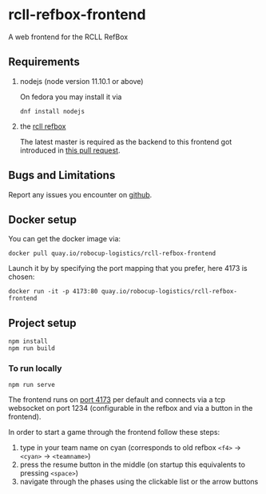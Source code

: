 # rcll-refbox-frontend
A web frontend for the RCLL RefBox

## Requirements
1. nodejs (node version 11.10.1 or above)

   On fedora you may install it via
   ```
   dnf install nodejs
   ```
2. the [rcll refbox](https://github.com/robocup-logistics/rcll-refbox/wiki/Install)

   The latest master is required as the backend to this frontend got introduced in
   [this pull request](https://github.com/robocup-logistics/rcll-refbox/pull/79).


## Bugs and Limitations
Report any issues you encounter on [github](https://github.com/carologistics/rcll-refbox-frontend/issues).

## Docker setup
You can get the docker image via:
```
docker pull quay.io/robocup-logistics/rcll-refbox-frontend
```

Launch it by by specifying the port mapping that you prefer, here 4173 is chosen:

```
docker run -it -p 4173:80 quay.io/robocup-logistics/rcll-refbox-frontend
```


## Project setup
```
npm install
npm run build
```

### To run locally
```
npm run serve
```

The frontend runs on [port 4173](http://localhost:4173) per default and connects
via a tcp websocket on port 1234 (configurable in the refbox and via a button
in the frontend).

In order to start a game through the frontend follow these steps:
1. type in your team name on cyan (corresponds to old refbox `<f4>` -> `<cyan>` -> `<teamname>`)
2. press the resume button in the middle (on startup this equivalents to pressing `<space>`)
3. navigate through the phases using the clickable list or the arrow buttons

